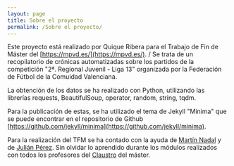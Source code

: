 ```yaml
---
layout: page
title: Sobre el proyecto
permalink: /Sobre el proyecto/
---
```


Este proyecto está realizado por Quique Ribera para el Trabajo de Fin de Máster del [https://mpvd.es/](https://mpvd.es/). /
Se trata de un recopilatorio de crónicas automatizadas sobre los partidos de la competición "2ª. Regional Juvenil - Liga 13" organizada por la Federación de Fútbol de la Comuidad Valenciana.

La obtención de los datos se ha realizado con Python, utilizando las librerías requests, BeautifulSoup, operator, random, string, tqdm.

Para la publicación de estas, se ha utilizado el tema de Jekyll "Minima" que se puede encontrar en el repositorio de Github [https://github.com/jekyll/minima](https://github.com/jekyll/minima).

Para la realización del TFM se ha contado con la ayuda de  [Martín Nadal](https://twitter.com/muimota) y de  [Julián Pérez](https://twitter.com/muimota). Sin olvidar lo aprendido durante los módulos realizados con todos los profesores del [Claustro](https://mpvd.es/#claustro) del máster.